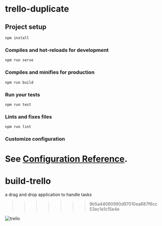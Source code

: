 
# trello-duplicate

## Project setup
```
npm install
```

### Compiles and hot-reloads for development
```
npm run serve
```

### Compiles and minifies for production
```
npm run build
```

### Run your tests
```
npm run test
```

### Lints and fixes files
```
npm run lint
```

### Customize configuration
See [Configuration Reference](https://cli.vuejs.org/config/).
=======
# build-trello
a drag and drop application to handle tasks
>>>>>>> 9b5a44060990d97010ea687f6cc53ec1e1c15e4e

![trello](https://user-images.githubusercontent.com/28431746/96966779-20950400-1517-11eb-92e1-6ec51fa04e6e.PNG)
